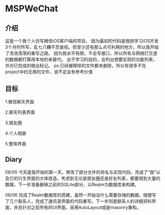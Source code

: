 # MSPWeChat
## 介绍
这是一个我个人仿写微信iOS客户端的项目。
因为最初的代码是我刚学习iOS开发3个月时所写，乱七八糟不忍直视。但至少还有那么点可利用的地方，所以我开始了浩浩荡荡的重写之路。
因为我水平有限，不会写接口，所以所有与网络打交道的数据都打算用本地的来替代。
出于学习的目的，会列出想要实现的功能列表，并对已完成的做出标记。
ps:已经被移除的文件都未删除，所以有很多不在project中的无用的文件，说不定会有参考价值

## 目标
1.微信聊天界面

2.聊天列表界面

3.朋友圈

4.个人相册

5.整体界面

## Diary
08/05 今天是我开始的第一天，修改了部分文件的命名与实现代码，完成了“我”以及它的衍生界面的大体改造。考虑到无论是朋友圈还是好友列表，都要用到大量的数据，下一步准备删掉之前的SQLite部分，以Realm为数据库来构建。

08/06 完成了Realm数据库的搭建，虽然一开始没什么需要存储的数据。随便写了几个联系人，完成了通讯录界面的代码重写。下一步则是联系人的详细资料界面，并且针对之前所有的UI界面，采用AutoLayout或是masonry重构。

